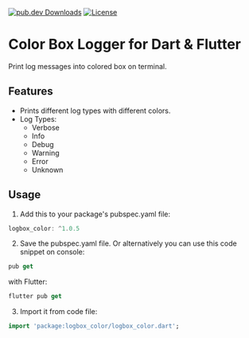 [![pub.dev Downloads](https://img.shields.io/pub/v/logbox_color)](https://pub.dev/packages/logbox_color)
[![License](https://img.shields.io/github/license/berkbb/logbox_color?color=important)](https://pub.dev/packages/logbox_color)


# Color Box Logger for Dart & Flutter

Print log messages into colored box on terminal. 

## Features

* Prints different log types with different colors.
* Log Types:
    * Verbose
    * Info
    * Debug
    * Warning
    * Error
    * Unknown


## Usage
 
1. Add this to your package's pubspec.yaml file:

```dart
logbox_color: ^1.0.5
```

2. Save the pubspec.yaml file. Or alternatively you can use this code snippet on console:

```dart
pub get
```

with Flutter:

```dart
flutter pub get
```

3. Import it from code file:

```dart
import 'package:logbox_color/logbox_color.dart';
```




